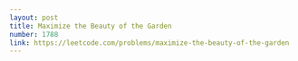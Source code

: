 ```yaml
---
layout: post
title: Maximize the Beauty of the Garden
number: 1788
link: https://leetcode.com/problems/maximize-the-beauty-of-the-garden
---
```

